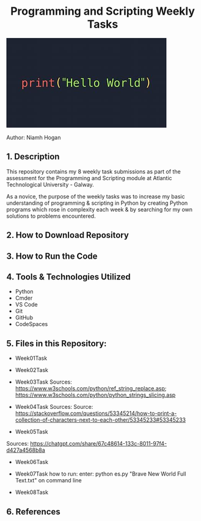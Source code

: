 # <h1 align="center"><b>Programming and Scripting Weekly Tasks</b></h1>

![Alt text](images/python-Hello.png)

Author: Niamh Hogan

## 1. Description

This repository contains my 8 weekly task submissions as part of the assessment for the Programming and Scripting module at Atlantic Technological University - Galway.

As a novice, the purpose of the weekly tasks was to increase my basic understanding of programming & scripting in Python by creating Python programs which rose in complexity each week & by searching for my own solutions to problems encountered. 

## 2. How to Download Repository

## 3. How to Run the Code

## 4. Tools & Technologies Utilized

- Python
- Cmder
- VS Code
- Git 
- GitHub
- CodeSpaces


## 5. Files in this Repository:

* Week01Task


* Week02Task


* Week03Task 
Sources: https://www.w3schools.com/python/ref_string_replace.asp; https://www.w3schools.com/python/python_strings_slicing.asp

* Week04Task 
Sources: Source: https://stackoverflow.com/questions/53345214/how-to-print-a-collection-of-characters-next-to-each-other/53345233#53345233

* Week05Task

Sources: https://chatgpt.com/share/67c48614-133c-8011-97f4-d427a4568b8a

* Week06Task 


* Week07Task 
how to run: 
enter: python es.py "Brave New World Full Text.txt" on command line

* Week08Task 

## 6. References
